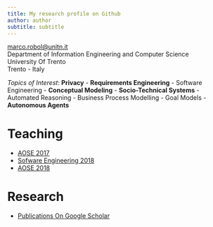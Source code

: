 ```yaml
---
title: My research profile on Github 
author: author
subtitle: subtitle
---
```


[marco.robol@unitn.it](marco.robol@unitn.it)  
Department of Information Engineering and Computer Science  
University Of Trento  
Trento - Italy

_Topics of Interest_: __Privacy__ - __Requirements Engineering__ - Software Engineering - __Conceptual Modeling__ - __Socio-Technical Systems__ - Automated Reasoning - Business Process Modelling - Goal Models - __Autonomous Agents__

# Teaching

- [AOSE 2017](https://github.com/marcorobol/2017-AoseLab-VRep)
- [Sofware Engineering 2018](https://sites.google.com/a/unitn.it/software-engineering-ii---designing-applications-that-matter/home)
- [AOSE 2018](https://github.com/marcorobol/AoseDevKit2018-MultiAgentSystem)

# Research

- [Publications On Google Scholar](https://scholar.google.com/citations?hl=it&user=tjC052EAAAAJ&view_op=list_works&authuser=1&gmla=AJsN-F73127_EEiomB86q_n15QmdQF0hqon2Fk6P1Ibg_sihcBA_bTfbKsbxr9IVItht2IAmKi5mpILcQe8K9W2neQimi8-wmSM9WvfgNwE7g-FBDrFmsmI)

